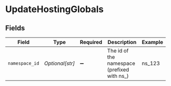 # UpdateHostingGlobals


## Fields

| Field                                       | Type                                        | Required                                    | Description                                 | Example                                     |
| ------------------------------------------- | ------------------------------------------- | ------------------------------------------- | ------------------------------------------- | ------------------------------------------- |
| `namespace_id`                              | *Optional[str]*                             | :heavy_minus_sign:                          | The id of the namespace (prefixed with ns_) | ns_123                                      |